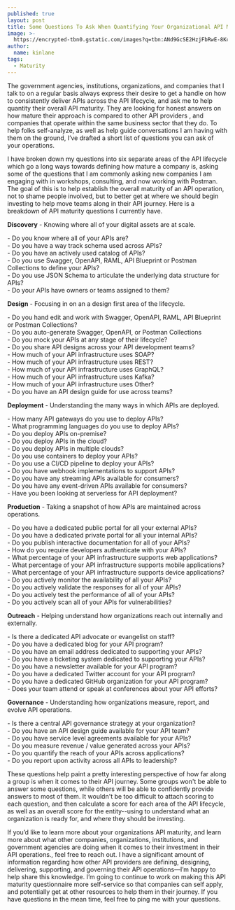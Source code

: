 ```yaml
---
published: true
layout: post
title: Some Questions To Ask When Quantifying Your Organizational API Maturity
image: >-
  https://encrypted-tbn0.gstatic.com/images?q=tbn:ANd9GcSE2HzjFbRwE-8Kch6Dvq22AnEXJFKkYu1PLAFK_711b47VsNjrfA
author:
  name: kinlane
tags:
  - Maturity
---
```

The government agencies, institutions, organizations, and companies that I talk to on a regular basis always express their desire to get a handle on how to consistently deliver APIs across the API lifecycle, and ask me to help quantity their overall API maturity. They are looking for honest answers on how mature their approach is compared to other API providers , and companies that operate within the same business sector that they do. To help folks self-analyze, as well as help guide conversations I am having with them on the ground, I’ve drafted a short list of questions you can ask of your operations.  
  
I have broken down my questions into six separate areas of the API lifecycle which go a long ways towards defining how mature a company is, asking some of the questions that I am commonly asking new companies I am engaging with in workshops, consulting, and now working with Postman. The goal of this is to help establish the overall maturity of an API operation, not to shame people involved, but to better get at where we should begin investing to help move teams along in their API journey. Here is a breakdown of API maturity questions I currently have.  
  
**Discovery** - Knowing where all of your digital assets are at scale.  
  
\- Do you know where all of your APIs are?  
\- Do you have a way track schema used across APIs?  
\- Do you have an actively used catalog of APIs?  
\- Do you use Swagger, OpenAPI, RAML, API Blueprint or Postman Collections to define your APIs?  
\- Do you use JSON Schema to articulate the underlying data structure for APIs?  
\- Do your APIs have owners or teams assigned to them?  
  
**Design** - Focusing in on an a design first area of the lifecycle.  
  
\- Do you hand edit and work with Swagger, OpenAPI, RAML, API Blueprint or Postman Collections?  
\- Do you auto-generate Swagger, OpenAPI, or Postman Collections  
\- Do you mock your APIs at any stage of their lifecycle?  
\- Do you share API designs across your API development teams?  
\- How much of your API infrastructure uses SOAP?  
\- How much of your API infrastructure uses REST?  
\- How much of your API infrastructure uses GraphQL?  
\- How much of your API infrastructure uses Kafka?  
\- How much of your API infrastructure uses Other?  
\- Do you have an API design guide for use across teams?  
  
**Deployment** - Understanding the many ways in which APIs are deployed.  
  
\- How many API gateways do you use to deploy APIs?  
\- What programming languages do you use to deploy APIs?  
\- Do you deploy APIs on-premise?  
\- Do you deploy APIs in the cloud?  
\- Do you deploy APIs in multiple clouds?  
\- Do you use containers to deploy your APIs?  
\- Do you use a CI/CD pipeline to deploy your APIs?  
\- Do you have webhook implementations to support APIs?  
\- Do you have any streaming APIs available for consumers?  
\- Do you have any event-driven APIs available for consumers?  
\- Have you been looking at serverless for API deployment?  
  
**Production** - Taking a snapshot of how APIs are maintained across operations.  
  
\- Do you have a dedicated public portal for all your external APIs?  
\- Do you have a dedicated private portal for all your internal APIs?  
\- Do you publish interactive documentation for all of your APIs?  
\- How do you require developers authenticate with your APIs?  
\- What percentage of your API infrastructure supports web applications?  
\- What percentage of your API infrastructure supports mobile applications?  
\- What percentage of your API infrastructure supports device applications?  
\- Do you actively monitor the availability of all your APIs?  
\- Do you actively validate the responses for all of your APIs?  
\- Do you actively test the performance of all of your APIs?  
\- Do you actively scan all of your APIs for vulnerabilities?  
  
**Outreach** - Helping understand how organizations reach out internally and externally.  
  
\- Is there a dedicated API advocate or evangelist on staff?  
\- Do you have a dedicated blog for your API program?  
\- Do you have an email address dedicated to supporting your APIs?  
\- Do you have a ticketing system dedicated to supporting your APIs?  
\- Do you have a newsletter available for your API program?  
\- Do you have a dedicated Twitter account for your API program?  
\- Do you have a dedicated GitHub organization for your API program?  
\- Does your team attend or speak at conferences about your API efforts?  
  
**Governance** - Understanding how organizations measure, report, and evolve API operations.  
  
\- Is there a central API governance strategy at your organization?  
\- Do you have an API design guide available for your API team?  
\- Do you have service level agreements available for your APIs?  
\- Do you measure revenue / value generated across your APIs?  
\- Do you quantify the reach of your APIs across applications?  
\- Do you report upon activity across all APIs to leadership?  
  
These questions help paint a pretty interesting perspective of how far along a group is when it comes to their API journey. Some groups won't be able to answer some questions, while others will be able to confidently provide answers to most of them. It wouldn't be too difficult to attach scoring to each question, and then calculate a score for each area of the API lifecycle, as well as an overall score for the entity--using to understand what an organization is ready for, and where they should be investing.  
  
If you’d like to learn more about your organizations API maturity, and learn more about what other companies, organizations, institutions, and government agencies are doing when it comes to their investment in their API operations., feel free to reach out. I have a significant amount of information regarding how other API providers are defining, designing, delivering, supporting, and governing their API operations—I’m happy to help share this knowledge. I’m going to continue to work on making this API maturity questionnaire more self-service so that companies can self apply, and potentially get at other resources to help them in their journey. If you have questions in the mean time, feel free to ping me with your questions.